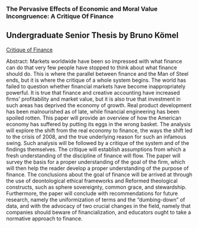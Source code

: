 ### The Pervasive Effects of Economic and Moral Value Incongruence: A Critique Of Finance

## Undergraduate Senior Thesis by Bruno Kömel

[Critique of Finance](https://github.com/brunokomel/Critique-of-Finance/blob/gh-pages/SIP%20Final%20Draft.pdf)

Abstract: Markets worldwide have been so impressed with what finance can do that very few people have stopped to think about what finance should do. This is where the parallel between finance and the Man of Steel ends, but it is where the critique of a whole system begins. The world has failed to question whether financial markets have become inappropriately powerful. It is true that finance and creative accounting have increased firms’ profitability and market value, but it is also true that investment in such areas has deprived the economy of growth. Real product development has been malnourished as of late, while financial engineering has been spoiled rotten. This paper will provide an overview of how the American economy has suffered by putting its eggs in the wrong basket. The analysis will explore the shift from the real economy to finance, the ways the shift led to the crisis of 2008, and the true underlying reason for such an infamous swing. Such analysis will be followed by a critique of the system and of the findings themselves. 
The critique will establish assumptions from which a fresh understanding of the discipline of finance will flow. The paper will survey the basis for a proper understanding of the goal of the firm, which will then help the reader develop a proper understanding of the purpose of finance. The conclusions about the goal of finance will be arrived at through the use of deontological ethical frameworks and Reformed theological constructs, such as sphere sovereignty, common grace, and stewardship. Furthermore, the paper will conclude with recommendations for future research, namely the uniformization of terms and the “dumbing-down” of data, and with the advocacy of two crucial changes in the field, namely that companies should beware of financialization, and educators ought to take a normative approach to finance.


